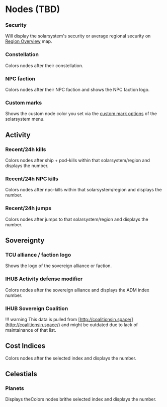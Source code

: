 # Nodes (TBD)

### Security
Will display the solarsystem's security or average regional security on [Region Overview](https://eveeye.readthedocs.io/en/latest/map/layout/) map.
### Constellation
Colors nodes after their constellation.
### NPC faction
Colors nodes after their NPC faction and shows the NPC faction logo.
### Custom marks
Shows the custom node color you set via the [custom mark options](https://eveeye.readthedocs.io/en/latest/sharing/custom-marks/) of the solarsystem menu.

## Activity
### Recent/24h kills
Colors nodes after ship + pod-kills within that solarsystem/region and displays the number. 
### Recent/24h NPC kills
Colors nodes after npc-kills within that solarsystem/region and displays the number.
### Recent/24h jumps
Colors nodes after jumps to that solarsystem/region and displays the number. 

## Sovereignty
### TCU alliance / faction logo
Shows the logo of the sovereign alliance or faction.
### IHUB Activity defense modifier
Colors nodes after the sovereign alliance and displays the ADM index number.
### IHUB Sovereign Coalition
!!! warning
    This data is pulled from [http://coalitionsin.space/](http://coalitionsin.space/) and might be outdated due to lack of maintainance of that list.

## Cost Indices
Colors nodes after the selected index and displays the number.
<!--### Manufacturing
### Invention
### Copying
### Time Efficiency research
### Material Efficiency research -->

## Celestials
### Planets
Displays theColors nodes brithe selected index and displays the number.
<!--stackedit_data:
eyJoaXN0b3J5IjpbNTk1ODI3ODM1LC0xNjMyMjM2MzI2LDE3Nz
E5NDkzNDYsMTU5NzM5NDIzN119
-->